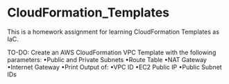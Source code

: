 # CloudFormation_Templates
This is a homework assignment for learning CloudFormation Templates as IaC.

TO-DO:
Create an AWS CloudFormation VPC Template with the following parameters:
    •Public and Private Subnets
    •Route Table
    •NAT Gateway
    •Internet Gateway
    •Print Output of:
        •VPC ID
        •EC2 Public IP
        •Public Subnet IDs
